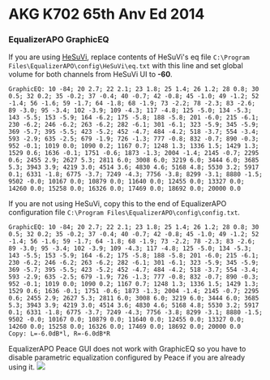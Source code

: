 # AKG K702 65th Anv Ed 2014
### EqualizerAPO GraphicEQ
If you are using [HeSuVi](https://sourceforge.net/projects/hesuvi/), replace contents of HeSuVi's eq file `C:\Program Files\EqualizerAPO\config\HeSuVi\eq.txt` with this line and set global volume for both channels from HeSuVi UI to **-60**.
```
GraphicEQ: 10 -84; 20 2.7; 22 2.1; 23 1.8; 25 1.4; 26 1.2; 28 0.8; 30 0.5; 32 0.2; 35 -0.2; 37 -0.4; 40 -0.7; 42 -0.8; 45 -1.0; 49 -1.2; 52 -1.4; 56 -1.6; 59 -1.7; 64 -1.8; 68 -1.9; 73 -2.2; 78 -2.3; 83 -2.6; 89 -3.0; 95 -3.4; 102 -3.9; 109 -4.3; 117 -4.8; 125 -5.0; 134 -5.3; 143 -5.5; 153 -5.9; 164 -6.2; 175 -5.8; 188 -5.8; 201 -6.0; 215 -6.1; 230 -6.2; 246 -6.2; 263 -6.2; 282 -6.1; 301 -6.1; 323 -5.9; 345 -5.9; 369 -5.7; 395 -5.5; 423 -5.2; 452 -4.7; 484 -4.2; 518 -3.7; 554 -3.4; 593 -2.9; 635 -2.5; 679 -1.9; 726 -1.3; 777 -0.8; 832 -0.7; 890 -0.3; 952 -0.1; 1019 0.0; 1090 0.2; 1167 0.7; 1248 1.3; 1336 1.5; 1429 1.3; 1529 0.6; 1636 -0.1; 1751 -0.6; 1873 -1.3; 2004 -1.4; 2145 -0.7; 2295 0.6; 2455 2.9; 2627 5.3; 2811 6.0; 3008 6.0; 3219 6.0; 3444 6.0; 3685 5.3; 3943 3.9; 4219 3.0; 4514 3.6; 4830 4.6; 5168 4.8; 5530 3.2; 5917 0.1; 6331 -1.8; 6775 -3.7; 7249 -4.3; 7756 -3.8; 8299 -3.1; 8880 -1.5; 9502 -0.0; 10167 0.0; 10879 0.0; 11640 0.0; 12455 0.0; 13327 0.0; 14260 0.0; 15258 0.0; 16326 0.0; 17469 0.0; 18692 0.0; 20000 0.0
```
If you are not using HeSuVi, copy this to the end of EqualizerAPO configuration file `C:\Program Files\EqualizerAPO\config\config.txt`.
```
GraphicEQ: 10 -84; 20 2.7; 22 2.1; 23 1.8; 25 1.4; 26 1.2; 28 0.8; 30 0.5; 32 0.2; 35 -0.2; 37 -0.4; 40 -0.7; 42 -0.8; 45 -1.0; 49 -1.2; 52 -1.4; 56 -1.6; 59 -1.7; 64 -1.8; 68 -1.9; 73 -2.2; 78 -2.3; 83 -2.6; 89 -3.0; 95 -3.4; 102 -3.9; 109 -4.3; 117 -4.8; 125 -5.0; 134 -5.3; 143 -5.5; 153 -5.9; 164 -6.2; 175 -5.8; 188 -5.8; 201 -6.0; 215 -6.1; 230 -6.2; 246 -6.2; 263 -6.2; 282 -6.1; 301 -6.1; 323 -5.9; 345 -5.9; 369 -5.7; 395 -5.5; 423 -5.2; 452 -4.7; 484 -4.2; 518 -3.7; 554 -3.4; 593 -2.9; 635 -2.5; 679 -1.9; 726 -1.3; 777 -0.8; 832 -0.7; 890 -0.3; 952 -0.1; 1019 0.0; 1090 0.2; 1167 0.7; 1248 1.3; 1336 1.5; 1429 1.3; 1529 0.6; 1636 -0.1; 1751 -0.6; 1873 -1.3; 2004 -1.4; 2145 -0.7; 2295 0.6; 2455 2.9; 2627 5.3; 2811 6.0; 3008 6.0; 3219 6.0; 3444 6.0; 3685 5.3; 3943 3.9; 4219 3.0; 4514 3.6; 4830 4.6; 5168 4.8; 5530 3.2; 5917 0.1; 6331 -1.8; 6775 -3.7; 7249 -4.3; 7756 -3.8; 8299 -3.1; 8880 -1.5; 9502 -0.0; 10167 0.0; 10879 0.0; 11640 0.0; 12455 0.0; 13327 0.0; 14260 0.0; 15258 0.0; 16326 0.0; 17469 0.0; 18692 0.0; 20000 0.0
Copy: L=-6.0dB*l, R=-6.0dB*R
```
EqualizerAPO Peace GUI does not work with GraphicEQ so you have to disable parametric equalization configured by Peace if you are already using it.
![](https://raw.githubusercontent.com/jaakkopasanen/AutoEq/master/results/Headphone.com/innerfidelity/onear/AKG%20K702%2065th%20Anv%20Ed%202014/AKG%20K702%2065th%20Anv%20Ed%202014.png)
